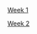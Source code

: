 [Week 1](https://hackmd.io/@5xJmR7KNQca1eoi_tQK2kg/HklF8qK3p)

[Week 2](https://hackmd.io/gWkDmWn9RnmJ982m9_rOtA)
